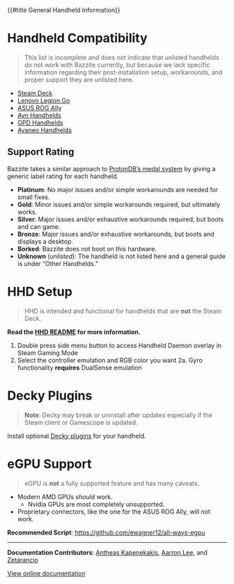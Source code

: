 {{#title General Handheld Information}}

# Handheld Compatibility

> This list is incomplete and does not indicate that unlisted handhelds do not work with Bazzite currently, but because we lack specific information regarding their post-installation setup, workarounds, and proper support they are unlisted here.

- [Steam Deck](Steam%20Deck.md)
- [Lenovo Legion Go](Lenovo%20Legion%20Go.md)
- [ASUS ROG Ally](ASUS%20ROG%20Ally.md)
- [Ayn Handhelds](Ayaneo%20Handhelds.md)
- [GPD Handhelds](GPD%20Handhelds.md)
- [Ayaneo Handhelds](Ayaneo%20Handhelds.md)


## Support Rating

Bazzite takes a similar approach to [ProtonDB’s medal system](https://www.protondb.com/) by giving a generic label rating for each handheld. 

* **Platinum**: No major issues and/or simple workarounds are needed for small fixes.
* **Gold**: Minor issues and/or simple workarounds required, but ultimately works.
* **Silver**: Major issues and/or exhaustive workarounds required, but boots and can game.
* **Bronze**: Major issues and/or exhaustive workarounds, but boots and displays a desktop.
* **Borked**: Bazzite does not boot on this hardware.
* **Unknown** (*unlisted*): The handheld is not listed here and a general guide is under “Other Handhelds.”


# HHD Setup

>HHD is intended and functional for handhelds that are **not** the Steam Deck.

**Read the [HHD README](https://github.com/hhd-dev/hhd/blob/master/readme.md) for more information.**

1. Double press side menu button to access Handheld Daemon overlay in Steam Gaming Mode
2. Select the controller emulation and RGB color you want
2a. Gyro functionality **requires** DualSense emulation


# Decky Plugins

>**Note**: Decky may break or uninstall after updates especially if the Steam client or Gamescope is updated.

Install optional [Decky plugins](https://plugins.deckbrew.xyz/) for your handheld.

# eGPU Support

>eGPU is **not** a fully supported feature and has many caveats.

- Modern AMD GPUs *should* work.
  - Nvidia GPUs are most completely unsupported.
- Proprietary connectors, like the one for the ASUS ROG Ally, will not work.

**Recommended Script**:
https://github.com/ewagner12/all-ways-egpu

<hr>

**Documentation Contributors**: [Antheas Kapenekakis](https://github.com/antheas), [Aarron Lee](https://github.com/aarron-lee), and [Zetarancio](https://universal-blue.discourse.group/u/zetarancio)

[View online documentation](https://universal-blue.discourse.group/docs?topic=1038)